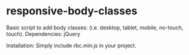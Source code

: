 responsive-body-classes
=======================

Basic script to add body classes: (i.e. desktop, tablet, mobile, no-touch, touch). 
Dependencies: jQuery

Installation: 
Simply include rbc.min.js in your project. 
